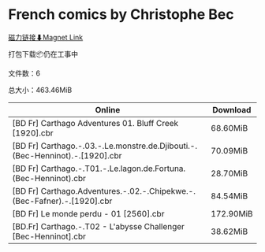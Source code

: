 # French comics by Christophe Bec

[磁力链接⬇Magnet Link](magnet:?xt=urn:btih:665225e748d157340e6cfd1a7fbc80ee53ab3917&dn=French%20comics%20by%20Christophe%20Bec)

打包下载📦仍在工事中

文件数：6

总大小：463.46MiB

Online | Download
--- | ---
\[BD Fr\] Carthago Adventures 01. Bluff Creek \[1920\].cbr | 68.60MiB
\[BD Fr\] Carthago.-.03.-.Le.monstre.de.Djibouti.-.(Bec-Henninot).-.\[1920\].cbr | 70.09MiB
\[BD Fr\] Carthago.-.T01.-.Le.lagon.de.Fortuna.(Bec-Henninot).cbr | 28.70MiB
\[BD Fr\] Carthago.Adventures.-.02.-.Chipekwe.-.(Bec-Fafner).-.\[1920\].cbr | 84.54MiB
\[BD Fr\] Le monde perdu - 01 \[2560\].cbr | 172.90MiB
\[BD.Fr\] Carthago.-.T02 - L'abysse Challenger \[Bec-Henninot\].cbr | 38.62MiB